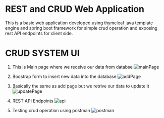 # REST and CRUD Web Application
This is a basic web application developed using thymeleaf java template engine and spring boot framework for simple crud operation and exposing rest API endpoints for client side.

# CRUD SYSTEM UI

1. This is Main page where we receive our data from databse
![mainPage](https://user-images.githubusercontent.com/106381212/192295375-d52801ed-d16a-4dc7-be5b-3580fd022524.png)

2. Boostrap form to insert new data into the database
![addPage](https://user-images.githubusercontent.com/106381212/192296262-0d34f359-0049-4a75-93f1-f63082702805.png)

3. Basically the same as add page but we retrive our data to update it
![updatePage](https://user-images.githubusercontent.com/106381212/192296289-28514be5-7dfa-4b67-9360-71e1920845b4.png)

4. REST API Endpoints
![api](https://user-images.githubusercontent.com/106381212/192295802-ac25d0b8-5936-46ed-8550-467168309b4e.png)

5. Testing crud operation using postman
![postman](https://user-images.githubusercontent.com/106381212/192297246-fffeb174-cc8a-4a8b-85f5-1a6115a995f4.png)
